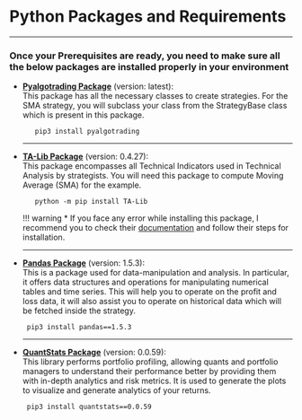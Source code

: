 # Python Packages and Requirements

---

### Once your Prerequisites are ready, you need to make sure all the below packages are installed properly in your environment

- **[Pyalgotrading Package](https://pypi.org/project/pyalgotrading/)** (version: latest):  
   This package has all the necessary classes to create strategies. For the SMA strategy, you will subclass your class from the StrategyBase class which is present in this package.
   ``` 
      pip3 install pyalgotrading
   ```
  
    ---

- **[TA-Lib Package](https://pypi.org/project/TA-Lib/)** (version: 0.4.27):  
   This package encompasses all Technical Indicators used in Technical Analysis by strategists. You will need this package to compute Moving Average (SMA) for the example.

    ```
       python -m pip install TA-Lib
    ```
    !!! warning
         * If you face any error while installing this package, I recommend you to check their [documentation](https://pypi.org/project/TA-Lib/) and follow their steps for installation.
  
   ---

- **[Pandas Package](https://pandas.pydata.org/pandas-docs/version/1.5.3/getting_started/index.html)** (version: 1.5.3):    
   This is a package used for data-manipulation and analysis. In particular, it offers data structures and operations for manipulating numerical tables and time series. This will help you to operate on the profit and loss data, it will also assist you to operate on historical data which will be fetched inside the strategy.  
   ```
    pip3 install pandas==1.5.3
   ```

   ---

- **[QuantStats Package](https://github.com/ranaroussi/quantstats)** (version: 0.0.59):  
   This library performs portfolio profiling, allowing quants and portfolio managers to understand their performance better by providing them with in-depth analytics and risk metrics. It is used to generate the plots to visualize and generate analytics of your returns.
   ```
    pip3 install quantstats==0.0.59
   ```
